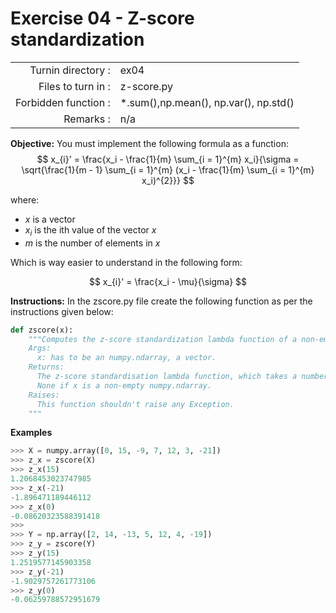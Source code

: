 # Exercise 04 - Z-score standardization

|                         |                    |
| -----------------------:| ------------------ |
|   Turnin directory :    |  ex04              |
|   Files to turn in :    |  z-score.py           |
|   Forbidden function :  |  *.sum(),np.mean(), np.var(), np.std() |
|   Remarks :             |  n/a               |

**Objective:**
You must implement the following formula as a function:  
$$
x_{i}' = \frac{x_i - \frac{1}{m} \sum_{i = 1}^{m} x_i}{\sigma = \sqrt{\frac{1}{m - 1} \sum_{i = 1}^{m} (x_i - \frac{1}{m} \sum_{i = 1}^{m} x_i)^{2}}}
$$

where: 
- $x$ is a vector
- $x_i$ is the ith value of the vector $x$
- $m$ is the number of elements in $x$

Which is way easier to understand in the following form:

$$
x_{i}' = \frac{x_i - \mu}{\sigma}
$$

**Instructions:**
In the zscore.py file create the following function as per the instructions given below:
```python
def zscore(x):
    """Computes the z-score standardization lambda function of a non-empty numpy.ndarray, using a for-loop.
    Args:
      x: has to be an numpy.ndarray, a vector.
    Returns:
      The z-score standardisation lambda function, which takes a number as input and returns the normalized value of this number for the vector x.
      None if x is a non-empty numpy.ndarray.
    Raises:
      This function shouldn't raise any Exception.
    """
```

**Examples**
```python
>>> X = numpy.array([0, 15, -9, 7, 12, 3, -21])
>>> z_x = zscore(X)
>>> z_x(15)
1.2068453023747985
>>> z_x(-21)
-1.896471189446112
>>> z_x(0)
-0.08620323588391418
>>>
>>> Y = np.array([2, 14, -13, 5, 12, 4, -19])
>>> z_y = zscore(Y)
>>> z_y(15)
1.2519577145903358
>>> z_y(-21)
-1.9029757261773106
>>> z_y(0)
-0.06259788572951679
```
